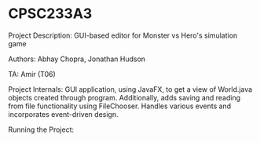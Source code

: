 # CPSC233A3
Project Description: GUI-based editor for Monster vs Hero's simulation game

Authors: Abhay Chopra, Jonathan Hudson

TA: Amir (T06)

Project Internals:
GUI application, using JavaFX, to get a view of World.java objects created
through program. Additionally, adds saving and reading from file functionality 
using FileChooser. Handles various events and incorporates event-driven design.

Running the Project: 